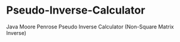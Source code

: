 # Pseudo-Inverse-Calculator
Java Moore Penrose Pseudo Inverse Calculator (Non-Square Matrix Inverse)
